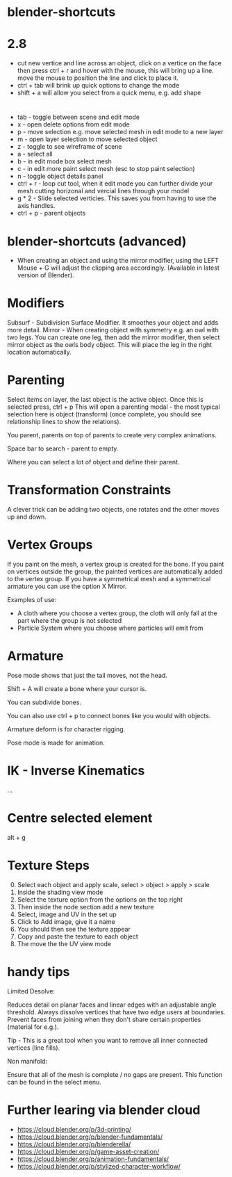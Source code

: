 # blender-shortcuts

# 2.8

- cut new vertice and line across an object, click on a vertice on the face
  then press ctrl + r and hover with the mouse, this will bring up a line.
  move the mouse to position the line and click to place it.
- ctrl + tab will brink up quick options to change the mode
- shift + a will allow you select from a quick menu, e.g. add shape

#

- tab - toggle between scene and edit mode
- x - open delete options from edit mode
- p - move selection e.g. move selected mesh in edit mode to a new layer
- m - open layer selection to move selected object
- z - toggle to see wireframe of scene
- a - select all
- b - in edit mode box select mesh
- c - in edit more paint select mesh (esc to stop paint selection)
- n - toggle object details panel
- ctrl + r - loop cut tool, when it edit mode you can further divide your mesh cutting horizonal and vercial lines through your model
- g * 2 - Slide selected verticies. This saves you from having to use the axis handles. 
- ctrl + p - parent objects

# blender-shortcuts (advanced)

- When creating an object and using the mirror modifier, using the LEFT Mouse + G will adjust the clipping area accordingly. (Available in latest version of Blender).

# Modifiers

Subsurf - Subdivision Surface Modifier. It smoothes your object and adds more detail.
Mirror - When creating object with symmetry e.g. an owl with two legs. You can create one leg, then add the mirror modifier, then select mirror object as the owls body object. This will place the leg in the right location automatically. 

# Parenting

Select items on layer, the last object is the active object.
Once this is selected press, ctrl + p
This will open a parenting modal - the most typical selection here is object (transform)
(once complete, you should see relationship lines to show the relations).

You parent, parents on top of parents to create very complex animations. 

Space bar to search - parent to empty. 

Where you can select a lot of object and define their parent.

# Transformation Constraints

A clever trick can be adding two objects, one rotates and the other moves up and down.

# Vertex Groups

If you paint on the mesh, a vertex group is created for the bone. If you paint on vertices outside the group, the painted vertices are automatically added to the vertex group. If you have a symmetrical mesh and a symmetrical armature you can use the option X Mirror.

Examples of use:

- A cloth where you choose a vertex group, the cloth will only fall at the part where the group is not selected
- Particle System where you choose where particles will emit from

# Armature

Pose mode shows that just the tail moves, not the head. 

Shift + A will create a bone where your cursor is.

You can subdivide bones.

You can also use ctrl + p to connect bones like you would with objects.

Armature deform is for character rigging.

Pose mode is made for animation. 

# IK - Inverse Kinematics

...

# Centre selected element

alt + g

# Texture Steps

0. Select each object and apply scale, select > object > apply > scale
1. Inside the shading view mode
2. Select the texture option from the options on the top right
3. Then inside the node section add a new texture
4. Select, image and UV in the set up
5. Click to Add image, give it a name
6. You should then see the texture appear
7. Copy and paste the texture to each object
8. The move the the UV view mode

# handy tips

Limited Desolve:

Reduces detail on planar faces and linear edges with an adjustable angle threshold. Always dissolve vertices that have two edge users at boundaries. Prevent faces from joining when they don't share certain properties (material for e.g.).

Tip - This is a great tool when you want to remove all inner connected vertices (line fills).

Non manifold:

Ensure that all of the mesh is complete / no gaps are present. This function can be found in the select menu.

# Further learing via blender cloud

- https://cloud.blender.org/p/3d-printing/
- https://cloud.blender.org/p/blender-fundamentals/
- https://cloud.blender.org/p/blenderella/
- https://cloud.blender.org/p/game-asset-creation/
- https://cloud.blender.org/p/animation-fundamentals/
- https://cloud.blender.org/p/stylized-character-workflow/




